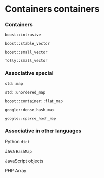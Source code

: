# Containers containers

### Containers

`boost::intrusive`

`boost::stable_vector`

`boost::small_vector`

`folly::small_vector`

### Associative special

`std::map`

`std::unordered_map`

`boost::container::flat_map`

`google::dense_hash_map`

`google::sparse_hash_map`

### Associative in other languages

Python `dict`

Java `HashMap`

JavaScript objects

PHP Array
